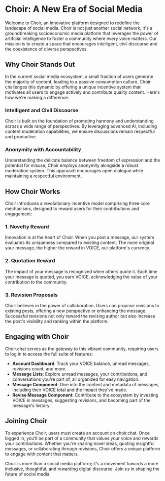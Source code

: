 # Choir: A New Era of Social Media

Welcome to Choir, an innovative platform designed to redefine the landscape of social media. Choir is not just another social network; it's a groundbreaking socioeconomic media platform that leverages the power of artificial intelligence to foster a community where every voice matters. Our mission is to create a space that encourages intelligent, civil discourse and the coexistence of diverse perspectives.

## Why Choir Stands Out

In the current social media ecosystem, a small fraction of users generate the majority of content, leading to a passive consumption culture. Choir challenges this dynamic by offering a unique incentive system that motivates all users to engage actively and contribute quality content. Here's how we're making a difference:

### Intelligent and Civil Discourse

Choir is built on the foundation of promoting harmony and understanding across a wide range of perspectives. By leveraging advanced AI, including content moderation capabilities, we ensure discussions remain respectful and productive.

### Anonymity with Accountability

Understanding the delicate balance between freedom of expression and the potential for misuse, Choir employs anonymity alongside a robust moderation system. This approach encourages open dialogue while maintaining a respectful environment.

## How Choir Works

Choir introduces a revolutionary incentive model comprising three core mechanisms, designed to reward users for their contributions and engagement:

### 1. Novelty Reward

Innovation is at the heart of Choir. When you post a message, our system evaluates its uniqueness compared to existing content. The more original your message, the higher the reward in VOICE, our platform's currency.

### 2. Quotation Reward

The impact of your message is recognized when others quote it. Each time your message is quoted, you earn VOICE, acknowledging the value of your contribution to the community.

### 3. Revision Proposals

Choir believes in the power of collaboration. Users can propose revisions to existing posts, offering a new perspective or enhancing the message. Successful revisions not only reward the revising author but also increase the post's visibility and ranking within the platform.

## Engaging with Choir

Choir.chat serves as the gateway to this vibrant community, requiring users to log in to access the full suite of features:

- **Account Dashboard**: Track your VOICE balance, unread messages, revisions count, and more.
- **Message Lists**: Explore unread messages, your contributions, and conversations you're part of, all organized for easy navigation.
- **Message Component**: Dive into the content and metadata of messages, including their VOICE total and the impact they've made.
- **Revise Message Component**: Contribute to the ecosystem by investing VOICE in messages, suggesting revisions, and becoming part of the message's history.

## Joining Choir

To experience Choir, users must create an account on choir.chat. Once logged in, you'll be part of a community that values your voice and rewards your contributions. Whether you're sharing novel ideas, quoting insightful messages, or collaborating through revisions, Choir offers a unique platform to engage with content that matters.

Choir is more than a social media platform; it's a movement towards a more inclusive, thoughtful, and rewarding digital discourse. Join us in shaping the future of social media.
